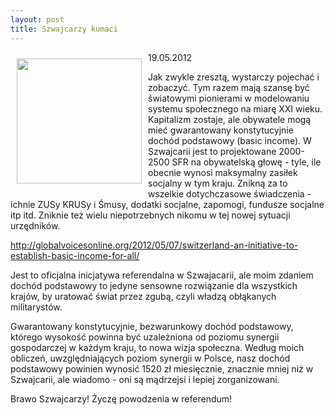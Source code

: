 ```yaml
---
layout: post
title: Szwajcarzy kumaci
---
```


<p><img src="{{site.baseurl}}\articles\pictures\465.inicjatywa_federalna.png" align="left" style="margin: 10px 10px" width="200"><!--111-->
19.05.2012</p><p>Jak zwykle zresztą, wystarczy pojechać i zobaczyć. Tym razem mają szansę być światowymi pionierami w modelowaniu systemu społecznego na miarę XXI wieku. Kapitalizm zostaje, ale obywatele mogą mieć gwarantowany konstytucyjnie dochód podstawowy (basic income). W Szwajcarii jest to projektowane 2000-2500 SFR na obywatelską głowę - tyle, ile obecnie wynosi maksymalny zasiłek socjalny w tym kraju. Znikną za to wszelkie dotychczasowe świadczenia - ichnie ZUSy KRUSy i Śmusy, dodatki socjalne, zapomogi, fundusze socjalne itp itd. Zniknie też wielu niepotrzebnych nikomu w tej nowej sytuacji urzędników.</p><p><a href="http://globalvoicesonline.org/2012/05/07/switzerland-an-initiative-to-establish-basic-income-for-all/" target="_blank" rel="nofollow nofollow">http://globalvoicesonline.org/2012/05/07/switzerland-an-initiative-to-establish-basic-income-for-all/</a></p><p>Jest to oficjalna inicjatywa referendalna w Szwajacarii, ale moim zdaniem dochód podstawowy to jedyne sensowne rozwiązanie dla wszystkich krajów, by uratować świat przez zgubą, czyli władzą obłąkanych militarystów.</p><p>Gwarantowany konstytucyjnie, bezwarunkowy dochód podstawowy, którego wysokość powinna być uzależniona od poziomu synergii gospodarczej w każdym kraju, to nowa wizja społeczna. Według moich obliczeń, uwzględniających poziom synergii w Polsce, nasz dochód podstawowy powinien wynosić 1520 zł miesięcznie, znacznie mniej niż w Szwajcarii, ale wiadomo - oni są mądrzejsi i lepiej zorganizowani.</p><p>Brawo Szwajcarzy! Życzę powodzenia w referendum!</p>